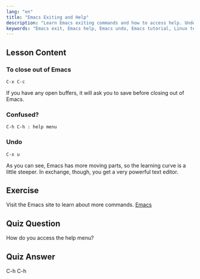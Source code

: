 ```yaml
---
lang: "en"
title: "Emacs Exiting and Help"
description: "Learn Emacs exiting commands and how to access help. Understand basic Emacs navigation and undo functions in this beginner-friendly tutorial."
keywords: "Emacs exit, Emacs help, Emacs undo, Emacs tutorial, Linux text editor, beginner guide"
---
```


## Lesson Content

### To close out of Emacs

```
C-x C-c
```

If you have any open buffers, it will ask you to save before closing out of Emacs.

### Confused?

```
C-h C-h : help menu
```

### Undo

```
C-x u
```

As you can see, Emacs has more moving parts, so the learning curve is a little steeper. In exchange, though, you get a very powerful text editor.

## Exercise

Visit the Emacs site to learn about more commands. [Emacs](https://www.gnu.org/software/emacs/)

## Quiz Question

How do you access the help menu?

## Quiz Answer

C-h C-h

